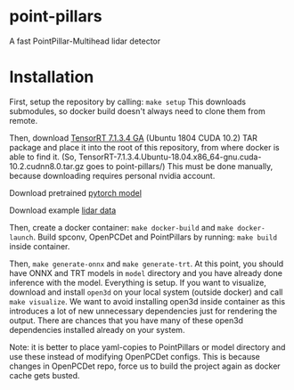 # point-pillars
A fast PointPillar-Multihead lidar detector

# Installation
First, setup the repository by calling: `make setup`
This downloads submodules, so docker build doesn't always need to clone them from remote.

Then, download [TensorRT 7.1.3.4 GA](https://developer.nvidia.com/nvidia-tensorrt-7x-download) (Ubuntu 1804 CUDA 10.2) TAR package and place
it into the root of this repository, from where docker is able to find it.
(So, TensorRT-7.1.3.4.Ubuntu-18.04.x86_64-gnu.cuda-10.2.cudnn8.0.tar.gz goes to point-pillars/)
This must be done manually, because downloading requires personal nvidia account.


Download pretrained [pytorch model](https://drive.google.com/file/d/1p-501mTWsq0G9RzroTWSXreIMyTUUpBM/view?usp=sharing)

Download example [lidar data](https://drive.google.com/file/d/1KD0LT0kzcpGUysUu__dfnfYnHUW62iwN/view?usp=sharing)

Then, create a docker container: `make docker-build` and `make docker-launch`.
Build spconv, OpenPCDet and PointPillars by running: `make build` inside container.

Then, `make generate-onnx` and `make generate-trt`. At this point,
you should have ONNX and TRT models in `model` directory and you have already done inference with the model. Everything is setup. If you want to visualize,
download and install `open3d` on your local system (outside docker) and call `make visualize`.
We want to avoid installing open3d inside container as this introduces a lot of new unnecessary
dependencies just for rendering the output. There are chances that you have many of these open3d dependencies installed already on your system.


Note: it is better to place yaml-copies to PointPillars or model directory and use these instead of modifying OpenPCDet configs. This is because changes in OpenPCDet repo, force us to build the project again as docker cache gets busted.
